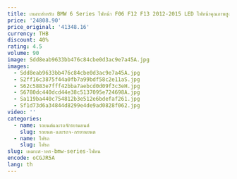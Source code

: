 ```yaml
---
title: เหมาะสําหรับ BMW 6 Series ไฟหน้า F06 F12 F13 2012-2015 LED ไฟหน้าคุณภาพสูงเดิมใช้ไฟหน้า
price: '24808.90'
price_original: '41348.16'
currency: THB
discount: 40%
rating: 4.5
volume: 90
image: Sdd8eab9633bb476c84cbe0d3ac9e7a45A.jpg
images:
  - Sdd8eab9633bb476c84cbe0d3ac9e7a45A.jpg
  - S2ff16c3875f44a0fb7a99bdf58c2e11aS.jpg
  - S62c5883e7fff42bba7aebcd0d09f3c3eH.jpg
  - S6780dc440dcd44e38c5137095e724698A.jpg
  - Sa119ba440c754812b3e512e6bdefaf261.jpg
  - Sf1d73d6a34844d8299e4de9ad0828f062.jpg
video: ''
categories:
  - name: รถยนต์และรถจักรยานยนต์
    slug: รถยนต-และรถจ-กรยานยนต
  - name: ไฟรถ
    slug: ไฟรถ
slug: เหมาะส-าหร-bmw-series-ไฟหน
encode: oCGJR5A
lang: th
---
```

  